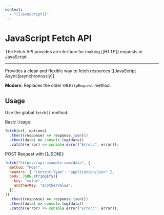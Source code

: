 ```yaml
---
context:
  - "[[JavaScript]]"
---
```


# JavaScript Fetch API

The Fetch API provides an interface for making [[HTTP]] requests in JavaScript.

---

Provides a clean and flexible way to fetch resources [[JavaScript Async|asynchronously]].

**Modern**: Replaces the older `XMLHttpRequest` method.

## Usage

Use the global `fetch()` method.

Basic Usage:

```javascript
fetch(url, options)
  .then((response) => response.json())
  .then((data) => console.log(data))
  .catch((error) => console.error("Error:", error));
```

POST Request with [[JSON]]:

```javascript
fetch("https://api.example.com/data", {
  method: "POST",
  headers: { "Content-Type": "application/json" },
  body: JSON.stringify({
    key: "value",
    anotherKey: "anotherValue",
  }),
})
  .then((response) => response.json())
  .then((data) => console.log(data))
  .catch((error) => console.error("Error:", error));
```

